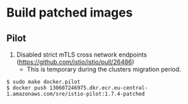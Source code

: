 # Build patched images

## Pilot

1.  Disabled strict mTLS cross network endpoints (<https://github.com/istio/istio/pull/26486>)
    -   This is temporary during the clusters migration period.

```shell
$ sudo make docker.pilot
$ docker push 130607246975.dkr.ecr.eu-central-1.amazonaws.com/sre/istio-pilot:1.7.4-patched
```
